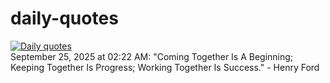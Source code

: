 # daily-quotes
[![Daily quotes](https://github.com/ceepu8/daily-quotes/actions/workflows/daily-quote.yml/badge.svg)](https://github.com/ceepu8/daily-quotes/actions/workflows/daily-quote.yml)<br/>
September 25, 2025 at 02:22 AM: "Coming Together Is A Beginning; Keeping Together Is Progress; Working Together Is Success." - Henry Ford
